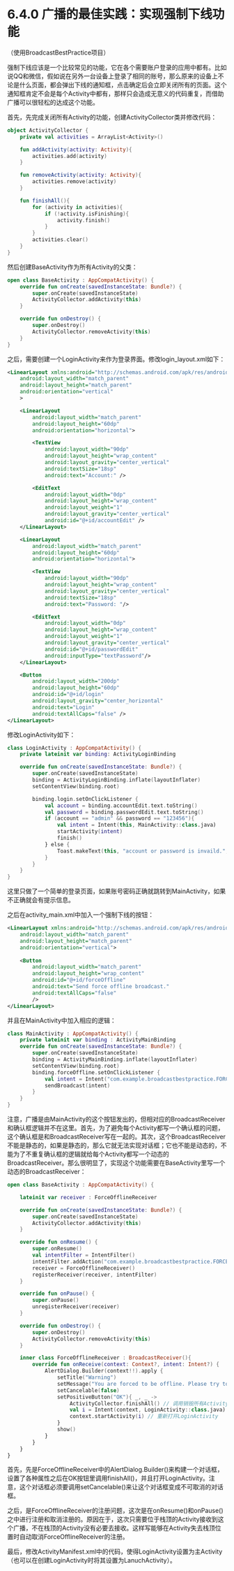 # 6.4.0 广播的最佳实践：实现强制下线功能

（使用BroadcastBestPractice项目）

强制下线应该是一个比较常见的功能，它在各个需要账户登录的应用中都有。比如说QQ和微信，假如说在另外一台设备上登录了相同的账号，那么原来的设备上不论是什么页面，都会弹出下线的通知框，点击确定后会立即关闭所有的页面。这个通知框肯定不会是每个Activity中都有，那样只会造成无意义的代码重复，而借助广播可以很轻松的达成这个功能。

首先，先完成关闭所有Activity的功能，创建ActivityCollector类并修改代码：

```kotlin
object ActivityCollector {
    private val activities = ArrayList<Activity>()

    fun addActivity(activity: Activity){
        activities.add(activity)
    }

    fun removeActivity(activity: Activity){
        activities.remove(activity)
    }

    fun finishAll(){
        for (activity in activities){
            if (!activity.isFinishing){
                activity.finish()
            }
        }
        activities.clear()
    }
}
```

然后创建BaseActivity作为所有Activity的父类：

```kotlin
open class BaseActivity : AppCompatActivity() {
    override fun onCreate(savedInstanceState: Bundle?) {
        super.onCreate(savedInstanceState)
        ActivityCollector.addActivity(this)
    }

    override fun onDestroy() {
        super.onDestroy()
        ActivityCollector.removeActivity(this)
    }
}
```

之后，需要创建一个LoginActivity来作为登录界面。修改login_layout.xml如下：

```xml
<LinearLayout xmlns:android="http://schemas.android.com/apk/res/android"
    android:layout_width="match_parent"
    android:layout_height="match_parent"
    android:orientation="vertical"
    >

    <LinearLayout
        android:layout_width="match_parent"
        android:layout_height="60dp"
        android:orientation="horizontal">

        <TextView
            android:layout_width="90dp"
            android:layout_height="wrap_content"
            android:layout_gravity="center_vertical"
            android:textSize="18sp"
            android:text="Account:" />

        <EditText
            android:layout_width="0dp"
            android:layout_height="wrap_content"
            android:layout_weight="1"
            android:layout_gravity="center_vertical"
            android:id="@+id/accountEdit" />
    </LinearLayout>

    <LinearLayout
        android:layout_width="match_parent"
        android:layout_height="60dp"
        android:orientation="horizontal">

        <TextView
            android:layout_width="90dp"
            android:layout_height="wrap_content"
            android:layout_gravity="center_vertical"
            android:textSize="18sp"
            android:text="Password: "/>

        <EditText
            android:layout_width="0dp"
            android:layout_height="wrap_content"
            android:layout_weight="1"
            android:layout_gravity="center_vertical"
            android:id="@+id/passwordEdit"
            android:inputType="textPassword"/>
    </LinearLayout>

    <Button
        android:layout_width="200dp"
        android:layout_height="60dp"
        android:id="@+id/login"
        android:layout_gravity="center_horizontal"
        android:text="Login"
        android:textAllCaps="false" />
</LinearLayout>
```

修改LoginActivity如下：

```kotlin
class LoginActivity : AppCompatActivity() {
    private lateinit var binding: ActivityLoginBinding

    override fun onCreate(savedInstanceState: Bundle?) {
        super.onCreate(savedInstanceState)
        binding = ActivityLoginBinding.inflate(layoutInflater)
        setContentView(binding.root)

        binding.login.setOnClickListener {
            val account = binding.accountEdit.text.toString()
            val password = binding.passwordEdit.text.toString()
            if (account == "admin" && password == "123456"){
                val intent = Intent(this, MainActivity::class.java)
                startActivity(intent)
                finish()
            } else {
                Toast.makeText(this, "account or password is invaild.", Toast.LENGTH_SHORT).show()
            }
        }
    }
}
```

这里只做了一个简单的登录页面，如果账号密码正确就跳转到MainActivity，如果不正确就会有提示信息。

之后在activity_main.xml中加入一个强制下线的按钮：

```xml
<LinearLayout xmlns:android="http://schemas.android.com/apk/res/android"
    android:layout_width="match_parent"
    android:layout_height="match_parent"
    android:orientation="vertical">
  
    <Button
        android:layout_width="match_parent"
        android:layout_height="wrap_content"
        android:id="@+id/forceOffline"
        android:text="Send force offline broadcast."
        android:textAllCaps="false"
        />
</LinearLayout>
```

并且在MainActivity中加入相应的逻辑：

```kotlin
class MainActivity : AppCompatActivity() {
    private lateinit var binding : ActivityMainBinding
    override fun onCreate(savedInstanceState: Bundle?) {
        super.onCreate(savedInstanceState)
        binding = ActivityMainBinding.inflate(layoutInflater)
        setContentView(binding.root)
        binding.forceOffline.setOnClickListener {
            val intent = Intent("com.example.broadcastbestpractice.FORCE_OFFLINE")
            sendBroadcast(intent)
        }
    }
}
```

注意，广播是由MainActivity的这个按钮发出的，但相对应的BroadcastReceiver和确认框逻辑并不在这里。首先，为了避免每个Activity都写一个确认框的问题，这个确认框是和BroadcastReceiver写在一起的。其次，这个BroadcastReceiver不能是静态的，如果是静态的，那么它就无法实现对话框；它也不能是动态的，不能为了不重复确认框的逻辑就给每个Activity都写一个动态的BroadcastReceiver。那么很明显了，实现这个功能需要在BaseActivity里写一个动态的BroadcastReceiver：

```kotlin
open class BaseActivity : AppCompatActivity() {

    lateinit var receiver : ForceOfflineReceiver

    override fun onCreate(savedInstanceState: Bundle?) {
        super.onCreate(savedInstanceState)
        ActivityCollector.addActivity(this)
    }

    override fun onResume() {
        super.onResume()
        val intentFilter = IntentFilter()
        intentFilter.addAction("com.example.broadcastbestpractice.FORCE_OFFLINE")
        receiver = ForceOfflineReceiver()
        registerReceiver(receiver, intentFilter)
    }

    override fun onPause() {
        super.onPause()
        unregisterReceiver(receiver)
    }

    override fun onDestroy() {
        super.onDestroy()
        ActivityCollector.removeActivity(this)
    }

    inner class ForceOfflineReceiver : BroadcastReceiver(){
        override fun onReceive(context: Context?, intent: Intent?) {
            AlertDialog.Builder(context!!).apply {
                setTitle("Warning")
                setMessage("You are forced to be offline. Please try to login again.")
                setCancelable(false)
                setPositiveButton("OK"){ _, _ ->
                    ActivityCollector.finishAll() // 调用销毁所有Activity的方法
                    val i = Intent(context, LoginActivity::class.java)
                    context.startActivity(i) // 重新打开LoginActivity
                }
                show()
            }
        }
    }
}
```

首先，先是ForceOfflineReceiver中的AlertDialog.Builder()来构建一个对话框，设置了各种属性之后在OK按钮里调用finishAll()，并且打开LoginActivity。注意，这个对话框必须要调用setCancelable()来让这个对话框变成不可取消的对话框。

之后，是ForceOfflineReceiver的注册问题，这次是在onResume()和onPause()之中进行注册和取消注册的。原因在于，这次只需要位于栈顶的Activity接收到这个广播，不在栈顶的Activity没有必要去接收。这样写能够在Activity失去栈顶位置时自动取消ForceOfflineReceiver的注册。

最后，修改ActivityManifest.xml中的代码，使得LoginActivity设置为主Activity（也可以在创建LoginActivity时将其设置为LanuchActivity）。
